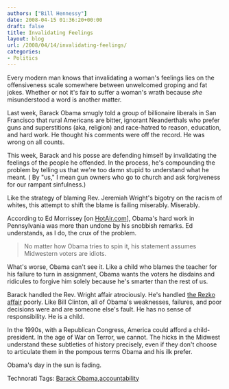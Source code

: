 ```yaml
---
authors: ["Bill Hennessy"]
date: 2008-04-15 01:36:20+00:00
draft: false
title: Invalidating Feelings
layout: blog
url: /2008/04/14/invalidating-feelings/
categories:
- Politics
---
```


Every modern man knows that invalidating a woman's feelings lies on the offensiveness scale somewhere between unwelcomed groping and fat jokes. Whether or not it's fair to suffer a woman's wrath because _she_ misunderstood a word is another matter.

 

Last week, Barack Obama smugly told a group of billionaire liberals in San Francisco that rural Americans are bitter, ignorant Neanderthals who prefer guns and superstitions (aka, religion) and race-hatred to reason, education, and hard work. He thought his comments were off the record. He was wrong on all counts.

 

This week, Barack and his posse are defending himself by invalidating the feelings of the people he offended. In the process, he's compounding the problem by telling us that we're too damn stupid to understand what he meant. ( By "us," I mean gun owners who go to church and ask forgiveness for our rampant sinfulness.)

 

Like the strategy of blaming Rev. Jeremiah Wright's bigotry on the racism of whites, this attempt to shift the blame is failing miserably. Miserably.

 

According to Ed Morrissey [on [HotAir.com](https://hotair.com/archives/2008/04/14/bad-news-for-barack-media-moving-beyond-bitter/)], Obama's hard work in Pennsylvania was more than undone by his snobbish remarks. Ed understands, as I do, the crux of the problem.

 

>   
> 
> No matter how Obama tries to spin it, his statement assumes Midwestern voters are idiots.
> 
> 

 

What's worse, Obama can't see it. Like a child who blames the teacher for his failure to turn in assignment, Obama wants the voters he disdains and ridicules to forgive him solely because he's smarter than the rest of us.

 

Barack handled the Rev. Wright affair atrociously. He's handled [the Rezko affair](https://hotair.com/archives/2008/04/14/obama-met-auchi-through-rezko-in-2004/) poorly. Like Bill Clinton, all of Obama's weaknesses, failures, and poor decisions were and are someone else's fault. He has no sense of responsibility. He is a child.

 

In the 1990s, with a Republican Congress, America could afford a child-president. In the age of War on Terror, we cannot. The hicks in the Midwest understand these subtleties of history precisely, even if they don't choose to articulate them in the pompous terms Obama and his ilk prefer.

 

Obama's day in the sun is fading.

 

Technorati Tags: [Barack Obama](https://technorati.com/tags/Barack%20Obama),[accountability](https://technorati.com/tags/accountability)
